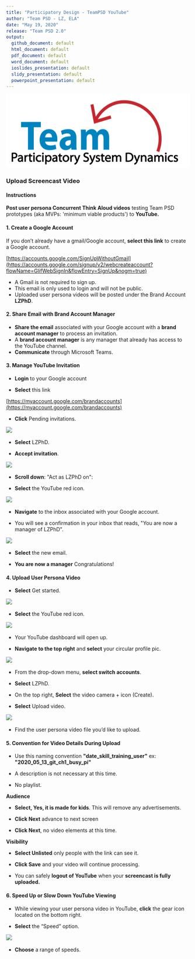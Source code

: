```yaml
---
title: "Participatory Design - TeamPSD YouTube"
author: "Team PSD - LZ, ELA"
date: "May 19, 2020"
release: "Team PSD 2.0"
output: 
  github_document: default
  html_document: default
  pdf_document: default
  word_document: default
  ioslides_presentation: default
  slidy_presentation: default
  powerpoint_presentation: default
---
```



<img src = "https://github.com/lzim/teampsd/blob/teampsd_style/teampsd_logo/team_psd_logo_sm.png"
     height = "200" width = "600">  

### Upload Screencast Video

#### Instructions

**Post user persona Concurrent Think Aloud videos** testing Team PSD prototypes (aka MVPs: 'minimum viable products') to **YouTube.**

#### 1. Create a Google Account

If you don’t already have a gmail/Google account, **select this link** to create a Google account.

[https://accounts.google.com/SignUpWithoutGmail](https://accounts.google.com/signup/v2/webcreateaccount?flowName=GlifWebSignIn&flowEntry=SignUp&nogm=true)

- A Gmail is not required to sign up.
- This email is only used to login and will not be public.
- Uploaded user persona videos will be posted under the Brand Account **LZPhD**.

#### 2. Share Email with Brand Account Manager

- **Share the email** associated with your Google account with a **brand account manager** to process an invitation.
- A **brand account manager** is any manager that already has access to the YouTube channel.
- **Communicate** through Microsoft Teams.


#### 3. Manage YouTube Invitation

   - **Login** to your Google account
  
   - **Select** this link
   
   [https://myaccount.google.com/brandaccounts](https://myaccount.google.com/brandaccounts)

   - **Click** Pending invitations.
   
![](https://user-images.githubusercontent.com/59668647/88175856-4ab6ed00-cbdb-11ea-951d-ead0bed6fe4d.png)

   - **Select** LZPhD.

   - **Accept invitation**.
   
![](https://user-images.githubusercontent.com/59668647/88176014-8487f380-cbdb-11ea-8324-941e2caadbbe.png)

   - **Scroll down**: "Act as LZPhD on": 
   
   - **Select** the YouTube red icon.
    
![](https://user-images.githubusercontent.com/59668647/88176060-99648700-cbdb-11ea-8cf0-8b7ffab70bcf.png)
    
   - **Navigate** to the inbox associated with your Google account.
   
   - You will see a confirmation in your inbox that reads, "You are now a manager of LZPhD".
   
![](https://user-images.githubusercontent.com/59668647/88176081-9d90a480-cbdb-11ea-8776-c992a9aee1e9.png)   

   - **Select** the new email. 
   
   - **You are now a manager** Congratulations!

#### 4. Upload User Persona Video

  - **Select** Get started.
  
![](https://user-images.githubusercontent.com/59668647/88176094-a1bcc200-cbdb-11ea-8e85-1ed529d93438.png)

  - **Select** the YouTube red icon.
  
![](https://user-images.githubusercontent.com/59668647/88176665-78506600-cbdc-11ea-97b0-3d3cd30ed4ff.png)

  - Your YouTube dashboard will open up.

  - **Navigate to the top right** and **select** your circular profile pic.
  
![](https://user-images.githubusercontent.com/59668647/88176122-aa14fd00-cbdb-11ea-89fb-fda8b1328655.png)

  - From the drop-down menu, **select switch accounts**.

  - **Select** LZPhD.

  - On the top right, **Select** the video camera + icon (Create).

  - **Select** Upload video.
  
![](https://user-images.githubusercontent.com/59668647/88176392-0c6dfd80-cbdc-11ea-8678-26cde3cb9b7e.png)

  - Find the user persona video file you’d like to upload. 

#### 5. Convention for Video Details During Upload 

 -	Use this naming convention **"date_skill_training_user"** ex: **"2020_05_13_git_ch1_busy_pi"**

 -	A description is not necessary at this time.

 -	No playlist.
  
**Audience**

  -	**Select, Yes, it is made for kids**. This will remove any advertisements. 

  -	**Click Next** advance to next screen

  -	**Click Next**, no video elements at this time.
  

**Visibility**

  -	**Select Unlisted** only people with the link can see it.

  -	**Click Save** and your video will continue processing. 

  -	You can safely **logout of YouTube** when your **screencast is fully uploaded.**

  
#### 6. Speed Up or Slow Down YouTube Viewing

  - While viewing your user persona video in YouTube, **click** the gear icon located on the bottom right.

  - **Select** the “Speed” option.
  
![](https://user-images.githubusercontent.com/59668647/88176162-b436fb80-cbdb-11ea-91c5-03cd13e00743.png)

  -	**Choose** a range of speeds.
